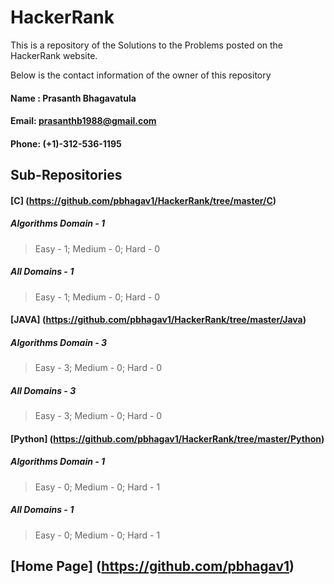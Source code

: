 # HackerRank

This is a repository of the Solutions to the Problems posted on the HackerRank website.



Below is the contact information of the owner of this repository

        
	
####  Name : Prasanth Bhagavatula
        
####  Email: prasanthb1988@gmail.com
        
####  Phone: (+1)-312-536-1195


## Sub-Repositories

#### [C] (https://github.com/pbhagav1/HackerRank/tree/master/C)
##### Algorithms Domain - 1
  > Easy - 1; Medium - 0; Hard - 0

##### All Domains - 1
  > Easy - 1; Medium - 0; Hard - 0

#### [JAVA] (https://github.com/pbhagav1/HackerRank/tree/master/Java)
##### Algorithms Domain - 3
  > Easy - 3; Medium - 0; Hard - 0

##### All Domains - 3
  > Easy - 3; Medium - 0; Hard - 0

#### [Python] (https://github.com/pbhagav1/HackerRank/tree/master/Python)
##### Algorithms Domain - 1
  > Easy - 0; Medium - 0; Hard - 1

##### All Domains - 1
  > Easy - 0; Medium - 0; Hard - 1


## [Home Page] (https://github.com/pbhagav1)